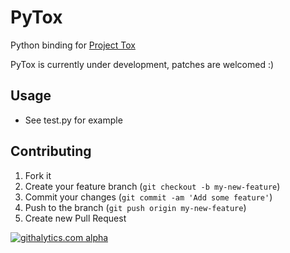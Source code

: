 # PyTox
Python binding for [Project Tox](https://github.com/irungentoo/ProjectTox-Core)

PyTox is currently under development, patches are welcomed :)

## Usage
* See test.py for example

## Contributing
1. Fork it
2. Create your feature branch (`git checkout -b my-new-feature`)
3. Commit your changes (`git commit -am 'Add some feature'`)
4. Push to the branch (`git push origin my-new-feature`)
5. Create new Pull Request

[![githalytics.com alpha](https://cruel-carlota.pagodabox.com/f7c9269a8398926d869e54744b334c26 "githalytics.com")](http://githalytics.com/aitjcize/PyTox.git)
